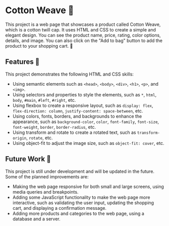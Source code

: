 # Cotton Weave 🧢

This project is a web page that showcases a product called Cotton Weave, which is a cotton twill cap. It uses HTML and CSS to create a simple and elegant design. You can see the product name, price, rating, color options, details, and image. You can also click on the "Add to bag" button to add the product to your shopping cart. 🛒

## Features 🌟

This project demonstrates the following HTML and CSS skills:

- Using semantic elements such as `<head>`, `<body>`, `<div>`, `<h1>`, `<p>`, and `<img>`.
- Using selectors and properties to style the elements, such as `*`, `html`, `body`, `#main`, `#left`, `#right`, etc.
- Using flexbox to create a responsive layout, such as `display: flex`, `flex-direction: column`, `justify-content: space-between`, etc.
- Using colors, fonts, borders, and backgrounds to enhance the appearance, such as `background-color`, `color`, `font-family`, `font-size`, `font-weight`, `border`, `border-radius`, etc.
- Using transform and rotate to create a rotated text, such as `transform-origin`, `rotate`, etc.
- Using object-fit to adjust the image size, such as `object-fit: cover`, etc.

## Future Work 🔮

This project is still under development and will be updated in the future. Some of the planned improvements are:

- Making the web page responsive for both small and large screens, using media queries and breakpoints.
- Adding some JavaScript functionality to make the web page more interactive, such as validating the user input, updating the shopping cart, and displaying a confirmation message.
- Adding more products and categories to the web page, using a database and a server.
